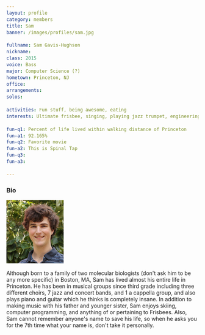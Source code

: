 ```yaml
---
layout: profile
category: members
title: Sam
banner: /images/profiles/sam.jpg

fullname: Sam Gavis-Hughson
nickname: 
class: 2015
voice: Bass
major: Computer Science (?)
hometown: Princeton, NJ
office: 
arrangements: 
solos: 

activities: Fun stuff, being awesome, eating
interests: Ultimate frisbee, singing, playing jazz trumpet, engineering, computer programming, backpacking

fun-q1: Percent of life lived within walking distance of Princeton
fun-a1: 92.165%
fun-q2: Favorite movie
fun-a2: This is Spinal Tap
fun-q3: 
fun-a3: 

---
```


### Bio

![Sam](/images/members/current/sam.jpg)

Although born to a family of two molecular biologists (don't ask him
to be any more specific) in Boston, MA, Sam has lived almost his
entire life in Princeton. He has been in musical groups since third
grade including three different choirs, 7 jazz and concert bands, and
1 a cappella group, and also plays piano and guitar which he thinks is
completely insane. In addition to making music with his father and
younger sister, Sam enjoys skiing, computer programming, and anything
of or pertaining to Frisbees. Also, Sam cannot remember anyone's name
to save his life, so when he asks you for the 7th time what your name
is, don't take it personally.
